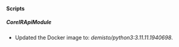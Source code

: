 #### Scripts

##### CoreIRApiModule

- Updated the Docker image to: *demisto/python3:3.11.11.1940698*.